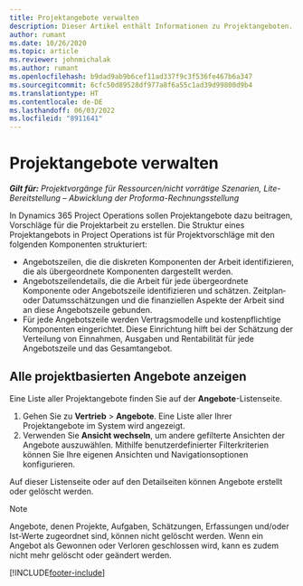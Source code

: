 ```yaml
---
title: Projektangebote verwalten
description: Dieser Artikel enthält Informationen zu Projektangeboten.
author: rumant
ms.date: 10/26/2020
ms.topic: article
ms.reviewer: johnmichalak
ms.author: rumant
ms.openlocfilehash: b9dad9ab9b6cef11ad337f9c3f536fe467b6a347
ms.sourcegitcommit: 6cfc50d89528df977a8f6a55c1ad39d99800d9b4
ms.translationtype: HT
ms.contentlocale: de-DE
ms.lasthandoff: 06/03/2022
ms.locfileid: "8911641"
---
```

# <a name="manage-project-quotes"></a>Projektangebote verwalten

_**Gilt für:** Projektvorgänge für Ressourcen/nicht vorrätige Szenarien, Lite-Bereitstellung – Abwicklung der Proforma-Rechnungsstellung_

In Dynamics 365 Project Operations sollen Projektangebote dazu beitragen, Vorschläge für die Projektarbeit zu erstellen. Die Struktur eines Projektangebots in Project Operations ist für Projektvorschläge mit den folgenden Komponenten strukturiert:

  - Angebotszeilen, die die diskreten Komponenten der Arbeit identifizieren, die als übergeordnete Komponenten dargestellt werden.
  - Angebotszeilendetails, die die Arbeit für jede übergeordnete Komponente oder Angebotszeile identifizieren und schätzen. Zeitplan‑ oder Datumsschätzungen und die finanziellen Aspekte der Arbeit sind an diese Angebotszeile gebunden.
  - Für jede Angebotszeile werden Vertragsmodelle und kostenpflichtige Komponenten eingerichtet. Diese Einrichtung hilft bei der Schätzung der Verteilung von Einnahmen, Ausgaben und Rentabilität für jede Angebotszeile und das Gesamtangebot.

## <a name="view-all-project-based-quotes"></a>Alle projektbasierten Angebote anzeigen

Eine Liste aller Projektangebote finden Sie auf der **Angebote**-Listenseite. 

1. Gehen Sie zu **Vertrieb** > **Angebote**. Eine Liste aller Ihrer Projektangebote im System wird angezeigt. 
2. Verwenden Sie **Ansicht wechseln**, um andere gefilterte Ansichten der Angebote auszuwählen. Mithilfe benutzerdefinierter Filterkriterien können Sie Ihre eigenen Ansichten und Navigationsoptionen konfigurieren.

Auf dieser Listenseite oder auf den Detailseiten können Angebote erstellt oder gelöscht werden.

 > [!NOTE]
 > Angebote, denen Projekte, Aufgaben, Schätzungen, Erfassungen und/oder Ist-Werte zugeordnet sind, können nicht gelöscht werden. Wenn ein Angebot als Gewonnen oder Verloren geschlossen wird, kann es zudem nicht mehr gelöscht oder geändert werden. 


[!INCLUDE[footer-include](../../includes/footer-banner.md)]
